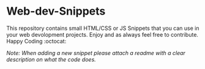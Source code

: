 # Web-dev-Snippets
This repository contains small HTML/CSS or JS Snippets that you can use in your web devolopment projects. Enjoy and as always feel free to contribute. Happy Coding :octocat:

_Note: When adding a new snippet please attach a readme with a clear description on what the code does._
